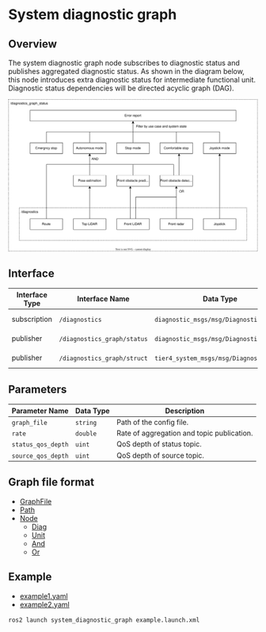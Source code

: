 # System diagnostic graph

## Overview

The system diagnostic graph node subscribes to diagnostic status and publishes aggregated diagnostic status.
As shown in the diagram below, this node introduces extra diagnostic status for intermediate functional unit.
Diagnostic status dependencies will be directed acyclic graph (DAG).

![overview](./doc/overview.drawio.svg)

## Interface

| Interface Type | Interface Name              | Data Type                               | Description        |
| -------------- | --------------------------- | --------------------------------------- | ------------------ |
| subscription   | `/diagnostics`              | `diagnostic_msgs/msg/DiagnosticArray`   | Input diagnostics. |
| publisher      | `/diagnostics_graph/status` | `diagnostic_msgs/msg/DiagnosticArray`   | Graph status.      |
| publisher      | `/diagnostics_graph/struct` | `tier4_system_msgs/msg/DiagnosticGraph` | Graph structure.   |

## Parameters

| Parameter Name     | Data Type | Description                                |
| ------------------ | --------- | ------------------------------------------ |
| `graph_file`       | `string`  | Path of the config file.                   |
| `rate`             | `double`  | Rate of aggregation and topic publication. |
| `status_qos_depth` | `uint`    | QoS depth of status topic.                 |
| `source_qos_depth` | `uint`    | QoS depth of source topic.                 |

## Graph file format

- [GraphFile](./doc/format/graph-file.md)
- [Path](./doc/format/path.md)
- [Node](./doc/format/node.md)
  - [Diag](./doc/format/diag.md)
  - [Unit](./doc/format/unit.md)
  - [And](./doc/format/and.md)
  - [Or](./doc/format/or.md)

## Example

- [example1.yaml](./example/example1.yaml)
- [example2.yaml](./example/example2.yaml)

```bash
ros2 launch system_diagnostic_graph example.launch.xml
```

